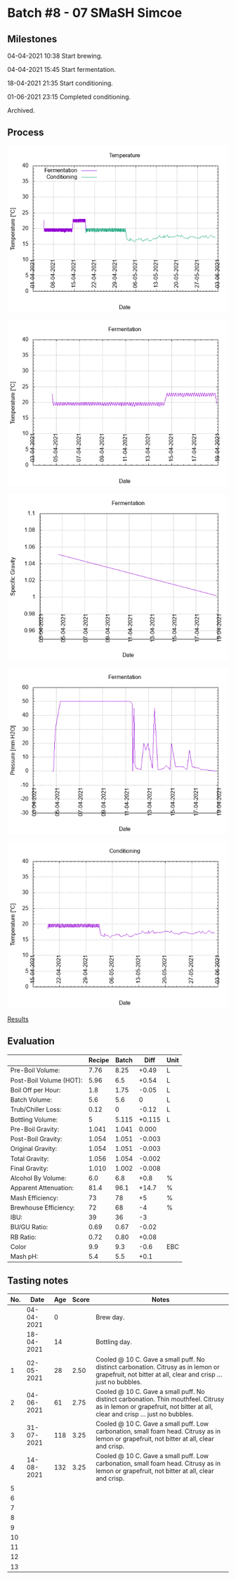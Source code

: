 # Batch #8 - 07 SMaSH Simcoe

## Milestones

04-04-2021 10:38 Start brewing.

04-04-2021 15:45 Start fermentation.

18-04-2021 21:35 Start conditioning.

01-06-2021 23:15 Completed conditioning.

Archived.

## Process

![temperature](temperature.png)

![fermentation](fermentation.png)

![specific gravity](gravity.png)

![pressure](pressure.png)

![conditioning](conditioning.png)

[Results](./Batch_8_07_SMaSH_Simcoe_results.pdf)

## Evaluation

|                         | Recipe | Batch | Diff   | Unit |
|-------------------------|--------|-------|--------|------|
| Pre-Boil Volume:        | 7.76   | 8.25  | +0.49  | L    |
| Post-Boil Volume (HOT): | 5.96   | 6.5   | +0.54  | L    |
| Boil Off per Hour:      | 1.8    | 1.75  | -0.05  | L    |
| Batch Volume:           | 5.6    | 5.6   |  0     | L    |
| Trub/Chiller Loss:      | 0.12   | 0     | -0.12  | L    |
| Bottling Volume:        | 5      | 5.115 | +0.115 | L    |
| Pre-Boil Gravity:       | 1.041  | 1.041 |  0.000 |      |
| Post-Boil Gravity:      | 1.054  | 1.051 | -0.003 |      |
| Original Gravity:       | 1.054  | 1.051 | -0.003 |      |
| Total Gravity:          | 1.056  | 1.054 | -0.002 |      |
| Final Gravity:          | 1.010  | 1.002 | -0.008 |      |
| Alcohol By Volume:      | 6.0    | 6.8   | +0.8   | %    |
| Apparent Attenuation:   | 81.4   | 96.1  | +14.7  | %    |
| Mash Efficiency:        | 73     | 78    | +5     | %    |
| Brewhouse Efficiency:   | 72     | 68    | -4     | %    |
| IBU:                    | 39     | 36    | -3     |      |
| BU/GU Ratio:            | 0.69   | 0.67  | -0.02  |      |
| RB Ratio:               | 0.72   | 0.80  | +0.08  |      |
| Color                   | 9.9    | 9.3   | -0.6   | EBC  |
| Mash pH:                | 5.4    | 5.5   | +0.1   |      |

## Tasting notes

| No. | Date       | Age | Score | Notes |
|-----|------------|-----|-------|-------|
|     | 04-04-2021 |   0 |       | Brew day. |
|     | 18-04-2021 |  14 |       | Bottling day. |
|   1 | 02-05-2021 |  28 |  2.50 | Cooled @ 10 C. Gave a small puff. No distinct carbonation. Citrusy as in lemon or grapefruit, not bitter at all, clear and crisp … just no bubbles. |
|   2 | 04-06-2021 |  61 |  2.75 | Cooled @ 10 C. Gave a small puff. No distinct carbonation. Thin mouthfeel. Citrusy as in lemon or grapefruit, not bitter at all, clear and crisp … just no bubbles. |
|   3 | 31-07-2021 | 118 |  3.25 | Cooled @ 10 C. Gave a small puff. Low carbonation, small foam head. Citrusy as in lemon or grapefruit, not bitter at all, clear and crisp. |
|   4 | 14-08-2021 | 132 |  3.25 | Cooled @ 10 C. Gave a small puff. Low carbonation, small foam head. Citrusy as in lemon or grapefruit, not bitter at all, clear and crisp. |
|   5 |            |     |       |  |
|   6 |            |     |       |  |
|   7 |            |     |       |  |
|   8 |            |     |       |  |
|   9 |            |     |       |  |
|  10 |            |     |       |  |
|  11 |            |     |       |  |
|  12 |            |     |       |  |
|  13 |            |     |       |  |
